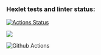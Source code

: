 ### Hexlet tests and linter status:
[![Actions Status](https://github.com/Victoria-Borovik/frontend-project-46/workflows/hexlet-check/badge.svg)](https://github.com/Victoria-Borovik/frontend-project-46/actions)

<a href="https://codeclimate.com/github/Victoria-Borovik/frontend-project-46/maintainability"><img src="https://api.codeclimate.com/v1/badges/62da09c94a2505bbcf11/maintainability" /></a>

![Github Actions](https://github.com/github/docs/actions/workflows/gendiff-check.yml/badge.svg)
